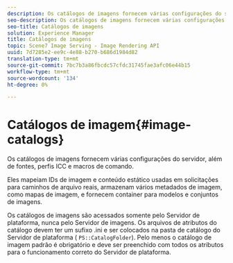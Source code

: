 ```yaml
---
description: Os catálogos de imagens fornecem várias configurações do servidor, além de fontes, perfis ICC e macros de comando.
seo-description: Os catálogos de imagens fornecem várias configurações do servidor, além de fontes, perfis ICC e macros de comando.
seo-title: Catálogos de imagens
solution: Experience Manager
title: Catálogos de imagens
topic: Scene7 Image Serving - Image Rendering API
uuid: 7d7285e2-ee9c-4e88-b270-b686d1984d82
translation-type: tm+mt
source-git-commit: 7bc7b3a86fbcdc57cfdc31745fae3afc06e44b15
workflow-type: tm+mt
source-wordcount: '134'
ht-degree: 0%

---
```



# Catálogos de imagem{#image-catalogs}

Os catálogos de imagens fornecem várias configurações do servidor, além de fontes, perfis ICC e macros de comando.

Eles mapeiam IDs de imagem e conteúdo estático usadas em solicitações para caminhos de arquivo reais, armazenam vários metadados de imagem, como mapas de imagem, e fornecem container para modelos e conjuntos de imagens.

Os catálogos de imagens são acessados somente pelo Servidor de plataforma, nunca pelo Servidor de imagens. Os arquivos de atributos do catálogo devem ter um sufixo .ini e ser colocados na pasta de catálogo do Servidor de plataforma ( `PS::CatalogFolder`). Pelo menos o catálogo de imagem padrão é obrigatório e deve ser preenchido com todos os atributos para o funcionamento correto do Servidor de plataforma.
